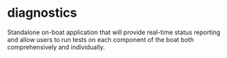 # diagnostics
Standalone on-boat application that will provide real-time status reporting and allow users to run tests on each component of the boat both comprehensively and individually.
